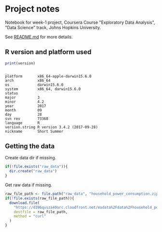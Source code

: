 # Project notes

Notebook for week-1 project, Coursera Course "Exploratory Data Analysis", "Data Science" track, Johns Hopkins University.

See [README.md](./README.md) for more details.

## R version and platform used

```r
print(version)
```
```
_                           
platform       x86_64-apple-darwin15.6.0   
arch           x86_64                      
os             darwin15.6.0                
system         x86_64, darwin15.6.0        
status                                     
major          3                           
minor          4.2                         
year           2017                        
month          09                          
day            28                          
svn rev        73368                       
language       R                           
version.string R version 3.4.2 (2017-09-28)
nickname       Short Summer
```

## Getting the data

Create data dir if missing.
```r
if(!file.exists("raw_data")){
  dir.create("raw_data")
}
```

Get raw data if missing.
```r
raw_file_path <- file.path("raw_data", "household_power_consumption.zip")
if(!file.exists(raw_file_path)){
  download.file(
    "https://d396qusza40orc.cloudfront.net/exdata%2Fdata%2Fhousehold_power_consumption.zip",
    destfile = raw_file_path,
    method = "curl"
  )
}
```

